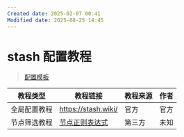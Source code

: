```yaml
---
Created date: 2025-02-07 00:41
Modified date: 2025-08-25 14:45
---
```

# stash 配置教程

> [配置模板](https://github.com/LaolunsiG/PCR/tree/main/config/stash)

| 教程类型   | 教程链接                                                                                                                                          | 教程来源 | 作者  |
| ------ | --------------------------------------------------------------------------------------------------------------------------------------------- | ---- | --- |
| 全局配置教程 | https://stash.wiki/                                                                                                                           | 官方   | 官方  |
| 节点筛选教程 | [节点正则表达式](https://github.com/LaolunsiG/PCR/blob/main/Agency_Wiki/%E8%8A%82%E7%82%B9%E7%9A%84%E6%AD%A3%E5%88%99%E8%A1%A8%E8%BE%BE%E5%BC%8F.md) | 第三方  | 未知  |
